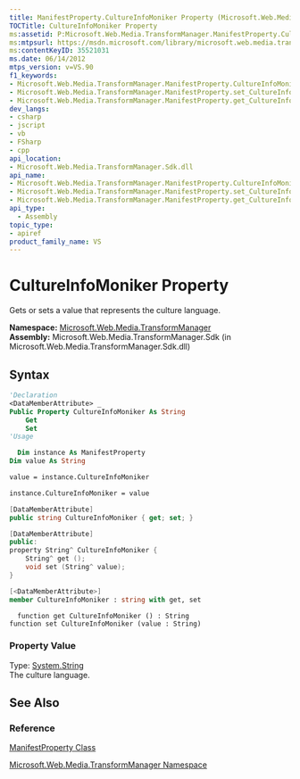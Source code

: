 ```yaml
---
title: ManifestProperty.CultureInfoMoniker Property (Microsoft.Web.Media.TransformManager)
TOCTitle: CultureInfoMoniker Property
ms:assetid: P:Microsoft.Web.Media.TransformManager.ManifestProperty.CultureInfoMoniker
ms:mtpsurl: https://msdn.microsoft.com/library/microsoft.web.media.transformmanager.manifestproperty.cultureinfomoniker(v=VS.90)
ms:contentKeyID: 35521031
ms.date: 06/14/2012
mtps_version: v=VS.90
f1_keywords:
- Microsoft.Web.Media.TransformManager.ManifestProperty.CultureInfoMoniker
- Microsoft.Web.Media.TransformManager.ManifestProperty.set_CultureInfoMoniker
- Microsoft.Web.Media.TransformManager.ManifestProperty.get_CultureInfoMoniker
dev_langs:
- csharp
- jscript
- vb
- FSharp
- cpp
api_location:
- Microsoft.Web.Media.TransformManager.Sdk.dll
api_name:
- Microsoft.Web.Media.TransformManager.ManifestProperty.CultureInfoMoniker
- Microsoft.Web.Media.TransformManager.ManifestProperty.set_CultureInfoMoniker
- Microsoft.Web.Media.TransformManager.ManifestProperty.get_CultureInfoMoniker
api_type:
  - Assembly
topic_type:
- apiref
product_family_name: VS
---
```


# CultureInfoMoniker Property

Gets or sets a value that represents the culture language.

**Namespace:**  [Microsoft.Web.Media.TransformManager](microsoft-web-media-transformmanager-namespace.md)  
**Assembly:**  Microsoft.Web.Media.TransformManager.Sdk (in Microsoft.Web.Media.TransformManager.Sdk.dll)

## Syntax

```vb
'Declaration
<DataMemberAttribute> _
Public Property CultureInfoMoniker As String
    Get
    Set
'Usage

  Dim instance As ManifestProperty
Dim value As String

value = instance.CultureInfoMoniker

instance.CultureInfoMoniker = value
```

```csharp
[DataMemberAttribute]
public string CultureInfoMoniker { get; set; }
```

```cpp
[DataMemberAttribute]
public:
property String^ CultureInfoMoniker {
    String^ get ();
    void set (String^ value);
}
```

``` fsharp
[<DataMemberAttribute>]
member CultureInfoMoniker : string with get, set
```

```jscript
  function get CultureInfoMoniker () : String
function set CultureInfoMoniker (value : String)
```

### Property Value

Type: [System.String](https://msdn.microsoft.com/library/s1wwdcbf)  
The culture language.  

## See Also

### Reference

[ManifestProperty Class](manifestproperty-class-microsoft-web-media-transformmanager.md)

[Microsoft.Web.Media.TransformManager Namespace](microsoft-web-media-transformmanager-namespace.md)
